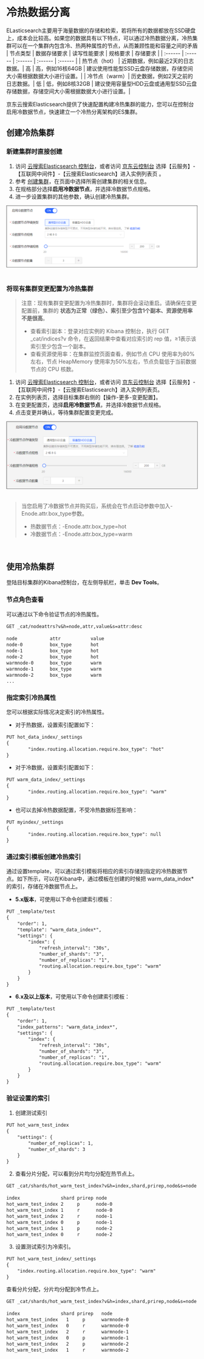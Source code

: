 # 冷热数据分离

ELasticsearch主要用于海量数据的存储和检索，若将所有的数据都放在SSD硬盘上，成本会比较高。如果您的数据具有以下特点，可以通过冷热数据分离，冷热集群可以在一个集群内包含冷、热两种属性的节点，从而兼顾性能和容量之间的矛盾</br>
| 节点类型 | 数据存储要求 | 读写性能要求 | 规格要求 | 存储要求 |
| :------ |  :------ | :------ | :------ | :------ |
| 热节点（hot） | 近期数据，例如最近2天的日志数据。| 高 | 高，例如16核64GB | 建议使用性能型SSD云盘存储数据，存储空间大小需根据数据大小进行设置。|
| 冷节点（warm）| 历史数据，例如2天之前的日志数据。| 低 | 低，例如8核32GB | 建议使用容量型HDD云盘或通用型SSD云盘存储数据，存储空间大小需根据数据大小进行设置。|

京东云搜索Elasticsearch提供了快速配置构建冷热集群的能力，您可以在控制台启用冷数据节点，快速建立一个冷热分离架构的ES集群。</br>

## 创建冷热集群</br>
### 新建集群时直接创建</br>
1. 访问 [云搜索Elasticsearch 控制台](https://es-console.jdcloud.com/clusters)，或者访问 [京东云控制台](https://console.jdcloud.com/) 选择【云服务】-【互联网中间件】-【云搜索Elasticsearch】进入实例列表页 。</br>
2. 参考 [创建集群](../../../Getting-Started/Create-ES.md)，在页面中选择所需创建集群的相关信息。</br>
3. 在规格部分选择**启用冷数据节点**，并选择冷数据节点规格。</br>
4. 进一步设置集群的其他参数，确认创建冷热集群。</br>

![Warm_Node_create](../../../../../../image/Elasticsearch/Nodes/Warm_Node_create.png)
</br></br>


### 将现有集群变更配置为冷热集群</br>
> 注意：现有集群变更配置为冷热集群时，集群将会滚动重启。请确保在变更配置前，集群的 **状态为正常（绿色）、索引至少包含1个副本、资源使用率不是很高**。
> - 查看索引副本：登录对应实例的 Kibana 控制台，执行 GET _cat/indices?v 命令，在返回结果中查看对应索引的 rep 值，≥1表示该索引至少包含一个副本。
> - 查看资源使用率：在集群监控页面查看，例如节点 CPU 使用率为80%左右，节点 HeapMemory 使用率为50%左右，节点负载低于当前数据节点的 CPU 核数。
1. 访问 [云搜索Elasticsearch 控制台](https://es-console.jdcloud.com/clusters)，或者访问 [京东云控制台](https://console.jdcloud.com/) 选择【云服务】-【互联网中间件】-【云搜索Elasticsearch】进入实例列表页。</br>
2. 在实例列表页，选择目标集群右侧的【操作-更多-变更配置】。</br>
3. 在变更配置页，选择**启用冷数据节点**，并选择冷数据节点规格。</br>
4. 点击变更并确认，等待集群配置变更完成。</br>


![Warm_Node_create_2](../../../../../../image/Elasticsearch/Nodes/Warm_Node_create_2.png)
</br></br>

> 当您启用了冷数据节点并购买后，系统会在节点启动参数中加入-Enode.attr.box_type参数。
> - 热数据节点：-Enode.attr.box_type=hot
> - 冷数据节点：-Enode.attr.box_type=warm

</br>

## 使用冷热集群
登陆目标集群的Kibana控制台，在左侧导航栏，单击 **Dev Tools**。
### 节点角色查看
可以通过以下命令验证节点的冷热属性。
```
GET _cat/nodeattrs?v&h=node,attr,value&s=attr:desc

node            attr           value
node-0          box_type       hot
node-1          box_type       hot
node-2          box_type       hot
warmnode-0      box_type       warm
warmnode-1      box_type       warm
warmnode-2      box_type       warm
...
```

### 指定索引冷热属性
您可以根据实际情况决定索引的冷热属性。
- 对于热数据，设置索引配置如下：
```
PUT hot_data_index/_settings
{
        "index.routing.allocation.require.box_type": "hot"
}
```
- 对于冷数据，设置索引配置如下：
```
PUT warm_data_index/_settings
{
        "index.routing.allocation.require.box_type": "warm"
}
```
- 也可以去掉冷热数据配置，不受冷热数据标签影响：
```
PUT myindex/_settings
{
        "index.routing.allocation.require.box_type": null
}
```

### 通过索引模板创建冷热索引
通过设置template，可以通过索引模板将相应的索引存储到指定的冷热数据节点。如下所示，可以在Kibana中，通过模板在创建的时候把 warm_data_index* 的索引，存储在冷数据节点上。
- **5.x版本**，可使用以下命令创建索引模板：
```
PUT _template/test
{
    "order": 1,
    "template": "warm_data_index*",
    "settings": {
        "index": {
            "refresh_interval": "30s",
            "number_of_shards": "3",
            "number_of_replicas": "1",
            "routing.allocation.require.box_type": "warm"
        }
    }
}
```

- **6.x及以上版本**，可使用以下命令创建索引模板：
```
PUT _template/test
{
    "order": 1,
    "index_patterns": "warm_data_index*",
    "settings": {
        "index": {
            "refresh_interval": "30s",
            "number_of_shards": "3",
            "number_of_replicas": "1",
            "routing.allocation.require.box_type": "warm"
        }
    }
}
```

### 验证设置的索引
1. 创建测试索引
```
PUT hot_warm_test_index
{
    "settings": {
        "number_of_replicas": 1,
        "number_of_shards": 3
    }
}
```
2. 查看分片分配，可以看到分片均匀分配在热节点上。
```
GET _cat/shards/hot_warm_test_index?v&h=index,shard,prirep,node&s=node

index               shard prirep node
hot_warm_test_index 2     p      node-0
hot_warm_test_index 1     r      node-0
hot_warm_test_index 2     r      node-1
hot_warm_test_index 0     p      node-1
hot_warm_test_index 1     p      node-2
hot_warm_test_index 0     r      node-2
```
3. 设置测试索引为冷索引。
```
PUT hot_warm_test_index/_settings
{
    "index.routing.allocation.require.box_type": "warm"
}
```
查看分片分配，分片均分配到冷节点上。</br>
```
GET _cat/shards/hot_warm_test_index?v&h=index,shard,prirep,node&s=node

index               shard prirep   node
hot_warm_test_index   1     p      warmnode-0
hot_warm_test_index   0     r      warmnode-0
hot_warm_test_index   2     r      warmnode-1
hot_warm_test_index   0     p      warmnode-1
hot_warm_test_index   2     p      warmnode-2
hot_warm_test_index   1     r      warmnode-2
```
